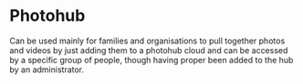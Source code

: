# Photohub
Can be used mainly for families and organisations to pull together photos and videos by just adding them to a photohub cloud and can be accessed by a specific group of people, though having proper been added to the hub by an administrator.
